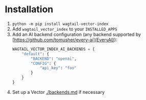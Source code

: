 # Installation

1. `python -m pip install wagtail-vector-index`
2. Add `wagtail_vector_index` to your `INSTALLED_APPS`
3. Add an AI backend configuration (any backend supported by [https://github.com/tomusher/every-ai](EveryAI)):
    ```python
    WAGTAIL_VECTOR_INDEX_AI_BACKENDS = {
        "default": {
            "BACKEND": "openai",
            "CONFIG": {
                "api_key": "foo"
            }
        }
    }
    ```
4. Set up a Vector [./backends.md](backend) if necessary
